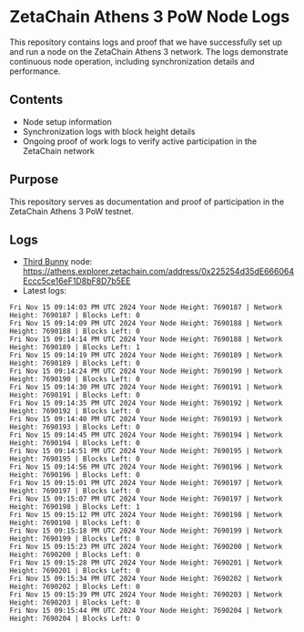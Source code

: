 # ZetaChain Athens 3 PoW Node Logs
This repository contains logs and proof that we have successfully set up and run a node on the ZetaChain Athens 3 network. The logs demonstrate continuous node operation, including synchronization details and performance.

## Contents
- Node setup information
- Synchronization logs with block height details
- Ongoing proof of work logs to verify active participation in the ZetaChain network

## Purpose
This repository serves as documentation and proof of participation in the ZetaChain Athens 3 PoW testnet.

## Logs

- [Third Bunny](https://thirdbunny.xyz/) node: https://athens.explorer.zetachain.com/address/0x225254d35dE666064Eccc5ce16eF1D8bF8D7b5EE
- Latest logs:
```
Fri Nov 15 09:14:03 PM UTC 2024 Your Node Height: 7690187 | Network Height: 7690187 | Blocks Left: 0
Fri Nov 15 09:14:09 PM UTC 2024 Your Node Height: 7690188 | Network Height: 7690188 | Blocks Left: 0
Fri Nov 15 09:14:14 PM UTC 2024 Your Node Height: 7690188 | Network Height: 7690189 | Blocks Left: 1
Fri Nov 15 09:14:19 PM UTC 2024 Your Node Height: 7690189 | Network Height: 7690189 | Blocks Left: 0
Fri Nov 15 09:14:24 PM UTC 2024 Your Node Height: 7690190 | Network Height: 7690190 | Blocks Left: 0
Fri Nov 15 09:14:30 PM UTC 2024 Your Node Height: 7690191 | Network Height: 7690191 | Blocks Left: 0
Fri Nov 15 09:14:35 PM UTC 2024 Your Node Height: 7690192 | Network Height: 7690192 | Blocks Left: 0
Fri Nov 15 09:14:40 PM UTC 2024 Your Node Height: 7690193 | Network Height: 7690193 | Blocks Left: 0
Fri Nov 15 09:14:45 PM UTC 2024 Your Node Height: 7690194 | Network Height: 7690194 | Blocks Left: 0
Fri Nov 15 09:14:51 PM UTC 2024 Your Node Height: 7690195 | Network Height: 7690195 | Blocks Left: 0
Fri Nov 15 09:14:56 PM UTC 2024 Your Node Height: 7690196 | Network Height: 7690196 | Blocks Left: 0
Fri Nov 15 09:15:01 PM UTC 2024 Your Node Height: 7690197 | Network Height: 7690197 | Blocks Left: 0
Fri Nov 15 09:15:07 PM UTC 2024 Your Node Height: 7690197 | Network Height: 7690198 | Blocks Left: 1
Fri Nov 15 09:15:12 PM UTC 2024 Your Node Height: 7690198 | Network Height: 7690198 | Blocks Left: 0
Fri Nov 15 09:15:18 PM UTC 2024 Your Node Height: 7690199 | Network Height: 7690199 | Blocks Left: 0
Fri Nov 15 09:15:23 PM UTC 2024 Your Node Height: 7690200 | Network Height: 7690200 | Blocks Left: 0
Fri Nov 15 09:15:28 PM UTC 2024 Your Node Height: 7690201 | Network Height: 7690201 | Blocks Left: 0
Fri Nov 15 09:15:34 PM UTC 2024 Your Node Height: 7690202 | Network Height: 7690202 | Blocks Left: 0
Fri Nov 15 09:15:39 PM UTC 2024 Your Node Height: 7690203 | Network Height: 7690203 | Blocks Left: 0
Fri Nov 15 09:15:44 PM UTC 2024 Your Node Height: 7690204 | Network Height: 7690204 | Blocks Left: 0
```
